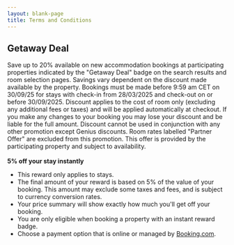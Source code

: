 ```yaml
---
layout: blank-page
title: Terms and Conditions
---
```


## Getaway Deal

Save up to 20% available on new accommodation bookings at participating properties indicated by the "Getaway Deal" badge on the search results and room selection pages. Savings vary dependent on the discount made available by the property. Bookings must be made before 9:59 am CET on 30/09/25 for stays with check-in from 28/03/2025 and check-out on or before 30/09/2025. Discount applies to the cost of room only (excluding any additional fees or taxes) and will be applied automatically at checkout. If you make any changes to your booking you may lose your discount and be liable for the full amount. Discount cannot be used in conjunction with any other promotion except Genius discounts. Room rates labelled "Partner Offer" are excluded from this promotion. This offer is provided by the participating property and subject to availability.<br></br>
**5% off your stay instantly**

- This reward only applies to stays.
- The final amount of your reward is based on 5% of the value of your booking. This amount may exclude some taxes and fees, and is subject to currency conversion rates.
- Your price summary will show exactly how much you'll get off your booking.
- You are only eligible when booking a property with an instant reward badge.
- Choose a payment option that is online or managed by <a href="http://booking.com/" style="color: var(--link-color); text-decoration: underline;">Booking.com</a>.
